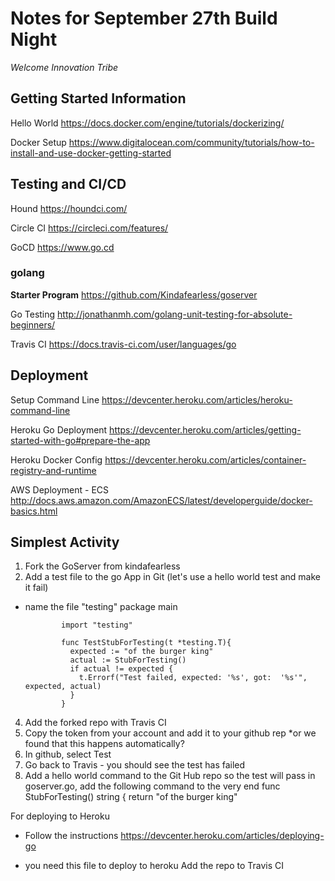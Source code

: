 # Notes for September 27th Build Night
_Welcome Innovation Tribe_

## Getting Started Information
Hello World
https://docs.docker.com/engine/tutorials/dockerizing/

Docker Setup
https://www.digitalocean.com/community/tutorials/how-to-install-and-use-docker-getting-started

## Testing and CI/CD

Hound
https://houndci.com/

Circle CI
https://circleci.com/features/

GoCD
https://www.go.cd

### golang
**Starter Program**
https://github.com/Kindafearless/goserver

Go Testing
http://jonathanmh.com/golang-unit-testing-for-absolute-beginners/

Travis CI
https://docs.travis-ci.com/user/languages/go

## Deployment
Setup Command Line
https://devcenter.heroku.com/articles/heroku-command-line

Heroku Go Deployment
https://devcenter.heroku.com/articles/getting-started-with-go#prepare-the-app

Heroku Docker Config
https://devcenter.heroku.com/articles/container-registry-and-runtime

AWS Deployment - ECS
http://docs.aws.amazon.com/AmazonECS/latest/developerguide/docker-basics.html

## Simplest Activity

1. Fork the GoServer from kindafearless
2. Add a test file to the go App in Git (let's use a hello world test and make it fail)
- name the file "testing"
               package main

              import "testing"

              func TestStubForTesting(t *testing.T){
                expected := "of the burger king"
                actual := StubForTesting()
                if actual != expected {
                  t.Errorf("Test failed, expected: '%s', got:  '%s'", expected, actual)
                }
              }
4. Add the forked repo with Travis CI
5. Copy the token from your account and add it to your github rep *or we found that this happens automatically?
6. In github, select Test 
7. Go back to Travis - you should see the test has failed
8. Add a hello world command to the Git Hub repo so the test will pass
  in goserver.go, add the following command to the very end 
    func StubForTesting() string {
    return "of the burger king"

For deploying to Heroku
- Follow the instructions https://devcenter.heroku.com/articles/deploying-go
* you need this file to deploy to heroku
Add the repo to Travis CI

